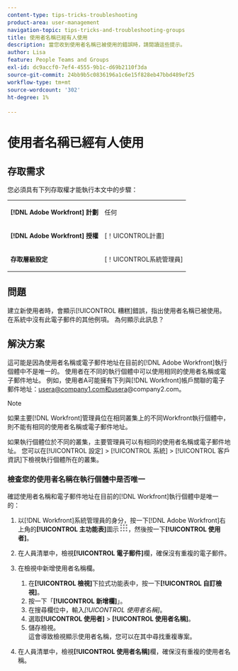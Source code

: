 ```yaml
---
content-type: tips-tricks-troubleshooting
product-area: user-management
navigation-topic: tips-tricks-and-troubleshooting-groups
title: 使用者名稱已經有人使用
description: 當您收到使用者名稱已被使用的錯誤時，請閱讀這些提示。
author: Lisa
feature: People Teams and Groups
exl-id: dc9accf0-7ef4-4555-9b1c-d69b2110f3da
source-git-commit: 24bb9b5c0836196a1c6e15f828eb47bbd489ef25
workflow-type: tm+mt
source-wordcount: '302'
ht-degree: 1%

---
```


# 使用者名稱已經有人使用

## 存取需求

您必須具有下列存取權才能執行本文中的步驟：

<table style="table-layout:auto"> 
 <col> 
 <col> 
 <tbody> 
  <tr> 
   <td role="rowheader"><strong>[!DNL Adobe Workfront] 計劃</strong></td> 
   <td> <p>任何</p> </td> 
  </tr> 
  <tr> 
   <td role="rowheader"><strong>[!DNL Adobe Workfront] 授權</strong></td> 
   <td> <p>[！UICONTROL計畫]</p> </td> 
  </tr> 
  <tr> 
   <td role="rowheader"><strong>存取層級設定</strong></td> 
   <td> <p>[！UICONTROL系統管理員]</p> </td> 
  </tr> 
 </tbody> 
</table>

## 問題

建立新使用者時，會顯示[!UICONTROL 糟糕]錯誤，指出使用者名稱已被使用。 在系統中沒有此電子郵件的其他例項。 為何顯示此訊息？

## 解決方案

這可能是因為使用者名稱或電子郵件地址在目前的[!DNL Adobe Workfront]執行個體中不是唯一的。 使用者在不同的執行個體中可以使用相同的使用者名稱或電子郵件地址。 例如，使用者A可能擁有下列與[!DNL Workfront]帳戶關聯的電子郵件地址：usera@company1.com和usera@company2.com。

>[!NOTE]
>
>如果主要[!DNL Workfront]管理員位在相同叢集上的不同Workfront執行個體中，則不能有相同的使用者名稱或電子郵件地址。
>
>如果執行個體位於不同的叢集，主要管理員可以有相同的使用者名稱或電子郵件地址。 您可以在[!UICONTROL 設定] > [!UICONTROL 系統] > [!UICONTROL 客戶資訊]下檢視執行個體所在的叢集。

### 檢查您的使用者名稱在執行個體中是否唯一

確認使用者名稱和電子郵件地址在目前的[!DNL Workfront]執行個體中是唯一的：

1. 以[!DNL Workfront]系統管理員的身分，按一下[!DNL Adobe Workfront]右上角的&#x200B;**[!UICONTROL 主功能表]**&#x200B;圖示![](assets/main-menu-icon.png)，然後按一下&#x200B;**[!UICONTROL 使用者]**。
1. 在人員清單中，檢視&#x200B;**[!UICONTROL 電子郵件]**&#x200B;欄，確保沒有重複的電子郵件。
1. 在檢視中新增使用者名稱欄。

   1. 在&#x200B;**[!UICONTROL 檢視]**&#x200B;下拉式功能表中，按一下&#x200B;**[!UICONTROL 自訂檢視]**。
   1. 按一下「**[!UICONTROL 新增欄]**」。
   1. 在搜尋欄位中，輸入&#x200B;*[!UICONTROL 使用者名稱]*。
   1. 選取&#x200B;**[!UICONTROL 使用者]** > **[!UICONTROL 使用者名稱]**。
   1. 儲存檢視。\
      這會導致檢視顯示使用者名稱，您可以在其中尋找重複專案。

1. 在人員清單中，檢視&#x200B;**[!UICONTROL 使用者名稱]**&#x200B;欄，確保沒有重複的使用者名稱。
